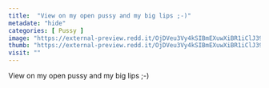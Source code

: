 ```yaml
---
title:  "View on my open pussy and my big lips ;-)"
metadate: "hide"
categories: [ Pussy ]
image: "https://external-preview.redd.it/OjDVeu3Vy4kSIBmEXuwXiBR1iClJ3964PB5BqmohkfQ.jpg?auto=webp&s=fd3194d0c84ec36c016b01c622f3540d157d4687"
thumb: "https://external-preview.redd.it/OjDVeu3Vy4kSIBmEXuwXiBR1iClJ3964PB5BqmohkfQ.jpg?width=1080&crop=smart&auto=webp&s=da26321687f661bd4239099132ff32b87bd4abb6"
visit: ""
---
```

View on my open pussy and my big lips ;-)
